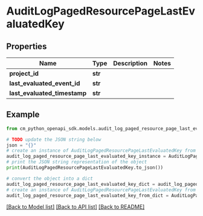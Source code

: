 # AuditLogPagedResourcePageLastEvaluatedKey


## Properties

Name | Type | Description | Notes
------------ | ------------- | ------------- | -------------
**project_id** | **str** |  | 
**last_evaluated_event_id** | **str** |  | 
**last_evaluated_timestamp** | **str** |  | 

## Example

```python
from cm_python_openapi_sdk.models.audit_log_paged_resource_page_last_evaluated_key import AuditLogPagedResourcePageLastEvaluatedKey

# TODO update the JSON string below
json = "{}"
# create an instance of AuditLogPagedResourcePageLastEvaluatedKey from a JSON string
audit_log_paged_resource_page_last_evaluated_key_instance = AuditLogPagedResourcePageLastEvaluatedKey.from_json(json)
# print the JSON string representation of the object
print(AuditLogPagedResourcePageLastEvaluatedKey.to_json())

# convert the object into a dict
audit_log_paged_resource_page_last_evaluated_key_dict = audit_log_paged_resource_page_last_evaluated_key_instance.to_dict()
# create an instance of AuditLogPagedResourcePageLastEvaluatedKey from a dict
audit_log_paged_resource_page_last_evaluated_key_from_dict = AuditLogPagedResourcePageLastEvaluatedKey.from_dict(audit_log_paged_resource_page_last_evaluated_key_dict)
```
[[Back to Model list]](../README.md#documentation-for-models) [[Back to API list]](../README.md#documentation-for-api-endpoints) [[Back to README]](../README.md)


